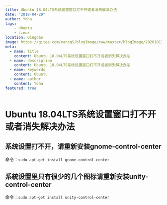 ```yaml
---
title: Ubuntu 18.04LTS系统设置窗口打不开或者消失解决办法
date: "2018-04-29"
author: Yoha
tags:
    - Ubuntu
    - Linux
location: Qingdao
image: https://gitee.com/yancqS/blogImage/raw/master/blogImage/20201017234336.png
meta:
  - name: title
    content: Ubuntu 18.04LTS系统设置窗口打不开或者消失解决办法
  - name: description
    content: Ubuntu 18.04LTS系统设置窗口打不开或者消失解决办法
  - name: keywords
    content: Ubuntu
  - name: author
    content: Yoha
featured: true
---
```

# Ubuntu 18.04LTS系统设置窗口打不开或者消失解决办法

## 系统设置打不开，请重新安装gnome-control-center

命令：`sudo apt-get install gnome-control-center`

## 系統设置里只有很少的几个图标请重新安装unity-control-center

命令：`sudo apt-get install unity-control-center`